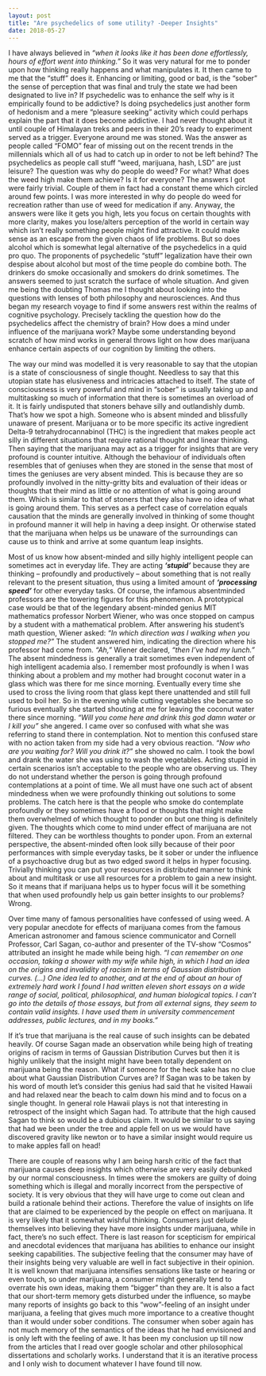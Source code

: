 ```yaml
---
layout: post
title: "Are psychedelics of some utility? -Deeper Insights"
date: 2018-05-27
---
```

I have always believed in *“when it looks like it has been done effortlessly, hours of effort went into thinking.”* So it was very natural for me to ponder upon how thinking really happens and what manipulates it. It then came to me that the “stuff” does it. Enhancing or limiting, good or bad, is the “sober” the sense of perception that was final and truly the state we had been designated to live in? If psychedelic was to enhance the self why is it empirically found to be addictive? Is doing psychedelics just another form of hedonism and a mere “pleasure seeking” activity which could perhaps explain the part that it does become addictive.  I had never thought about it until couple of Himalayan treks and peers in their 20’s ready to experiment served as a trigger. Everyone around me was stoned. Was the answer as people called “FOMO” fear of missing out on the recent trends in the millennials which all of us had to catch up in order to not be left behind? The psychedelics as people call stuff “weed, marijuana, hash, LSD” are just leisure? The question was why do people do weed? For what? What does the weed high make them achieve? Is it for everyone? The answers I got were fairly trivial. Couple of them in fact had a constant theme which circled around few points. I was more interested in why do people do weed for recreation rather than use of weed for medication if any. Anyway, the answers were like it gets you high, lets you focus on certain thoughts with more clarity, makes you lose/alters perception of the world in certain way which isn’t really something people might find attractive. It could make sense as an escape from the given chaos of life problems. But so does alcohol which is somewhat legal alternative of the psychedelics in a quid pro quo. The proponents of psychedelic “stuff” legalization have their own despise about alcohol but most of the time people do combine both. The drinkers do smoke occasionally and smokers do drink sometimes. The answers seemed to just scratch the surface of whole situation. And given me being the doubting Thomas me I thought about looking into the questions with lenses of both philosophy and neurosciences. And thus began my research voyage to find if some answers rest within the realms of cognitive psychology. Precisely tackling the question how do the psychedelics affect the chemistry of brain?  How does a mind under influence of the marijuana work? Maybe some understanding beyond scratch of how mind works in general throws light on how does marijuana enhance certain aspects of our cognition by limiting the others. 

The way our mind was modelled it is very reasonable to say that the utopian is a state of consciousness of single thought. Needless to say that this utopian state has elusiveness and intricacies attached to itself. The state of consciousness is very powerful and mind in “sober” is usually taking up and multitasking so much of information that there is sometimes an overload of it. It is fairly undisputed that stoners behave silly and outlandishly dumb. That’s how we spot a high. Someone who is absent minded and blissfully unaware of present. Marijuana or to be more specific its active ingredient Delta-9 tetrahydrocannabinol (THC) is the ingredient that makes people act silly in different situations that require rational thought and linear thinking. Then saying that the marijuana may act as a trigger for insights that are very profound is counter intuitive. Although the behaviour of individuals often resembles that of geniuses when they are stoned in the sense that most of times the geniuses are very absent minded. This is because they are so profoundly involved in the nitty-gritty bits and evaluation of their ideas or thoughts that their mind as little or no attention of what is going around them. Which is similar to that of stoners that they also have no idea of what is going around them. This serves as a perfect case of correlation equals causation that the minds are generally involved in thinking of some thought in profound manner it will help in having a deep insight. Or otherwise stated that the marijuana when helps us be unaware of the surroundings can cause us to think and arrive at some quantum leap insights. 

Most of us know how absent-minded and silly highly intelligent people can sometimes act in everyday life. They are acting ***‘stupid’*** because they are thinking – profoundly and productively – about something that is not really relevant to the present situation, thus using a limited amount of ***‘processing speed’*** for other everyday tasks. Of course, the infamous absentminded professors are the towering figures for this phenomenon. A prototypical case would be that of the legendary absent-minded genius MIT mathematics professor Norbert Wiener, who was once stopped on campus by a student with a mathematical problem. After answering his student’s math question, Wiener asked: *“In which direction was I walking when you stopped me?”* The student answered him, indicating the direction where his professor had come from. *“Ah,”* Wiener declared, *“then I’ve had my lunch.”* The absent mindedness is generally a trait sometimes even independent of high intelligent academia also. I remember most profoundly is when I was thinking about a problem and my mother had brought coconut water in a glass which was there for me since morning. Eventually every time she used to cross the living room that glass kept there unattended and still full used to boil her. So in the evening while cutting vegetables she became so furious eventually she started shouting at me for leaving the coconut water there since morning. *“Will you come here and drink this god damn water or I kill you”* she angered. I came over so confused with what she was referring to stand there in contemplation. Not to mention this confused stare with no action taken from my side had a very obvious reaction. *“Now who are you waiting for? Will you drink it?”* she showed no calm. I took the bowl and drank the water she was using to wash the vegetables. Acting stupid in certain scenarios isn’t acceptable to the people who are observing us. They do not understand whether the person is going through profound contemplations at a point of time. We all must have one such act of absent mindedness when we were profoundly thinking out solutions to some problems. The catch here is that the people who smoke do contemplate profoundly or they sometimes have a flood or thoughts that might make them overwhelmed of which thought to ponder on but one thing is definitely given. The thoughts which come to mind under effect of marijuana are not filtered. They can be worthless thoughts to ponder upon. From an external perspective, the absent-minded often look silly because of their poor performances with simple everyday tasks, be it sober or under the influence of a psychoactive drug but as two edged sword it helps in hyper focusing. Trivially thinking you can put your resources in distributed manner to think about and multitask or use all resources for a problem to gain a new insight. So it means that if marijuana helps us to hyper focus will it be something that when used profoundly help us gain better insights to our problems? Wrong.

Over time many of famous personalities have confessed of using weed. A very popular anecdote for effects of marijuana comes from the famous American astronomer and famous science communicator and Cornell Professor, Carl Sagan, co-author and presenter of the TV-show “Cosmos” attributed an insight he made while being high.
*“I can remember on one occasion, taking a shower with my wife while high, in which I had an idea on the origins and invalidity of racism in terms of Gaussian distribution curves. (…) One idea led to another, and at the end of about an hour of extremely hard work I found I had written eleven short essays on a wide range of social, political, philosophical, and human biological topics. I can’t go into the details of those essays, but from all external signs, they seem to contain valid insights. I have used them in university commencement addresses, public lectures, and in my books.”*

If it’s true that marijuana is the real cause of such insights can be debated heavily. Of course Sagan made an observation while being high of treating origins of racism in terms of Gaussian Distribution Curves but then it is highly unlikely that the insight might have been totally dependent on marijuana being the reason. What if someone for the heck sake has no clue about what Gaussian Distribution Curves are? If Sagan was to be taken by his word of mouth let’s consider this genius had said that he visited Hawaii and had relaxed near the beach to calm down his mind and to focus on a single thought. In general role Hawaii plays is not that interesting in retrospect of the insight which Sagan had. To attribute that the high caused Sagan to think so would be a dubious claim. It would be similar to us saying that had we been under the tree and apple fell on us we would have discovered gravity like newton or to have a similar insight would require us to make apples fall on head!

There are couple of reasons why I am being harsh critic of the fact that marijuana causes deep insights which otherwise are very easily debunked by our normal consciousness. In times were the smokers are guilty of doing something which is illegal and morally incorrect from the perspective of society. It is very obvious that they will have urge to come out clean and build a rationale behind their actions. Therefore the value of insights on life that are claimed to be experienced by the people on effect on marijuana. It is very likely that it somewhat wishful thinking. Consumers just delude themselves into believing they have more insights under marijuana, while in fact, there’s no such effect. There is last reason for scepticism for empirical and anecdotal evidences that marijuana has abilities to enhance our insight seeking capabilities. The subjective feeling that the consumer may have of their insights being very valuable are well in fact subjective in their opinion. It is well known that marijuana intensifies sensations like taste or hearing or even touch, so under marijuana, a consumer might generally tend to overrate his own ideas, making them “bigger” than they are. It is also a fact that our short-term memory gets disturbed under the influence, so maybe many reports of insights go back to this “wow”-feeling of an insight under marijuana, a feeling that gives much more importance to a creative thought than it would under sober conditions. The consumer when sober again has not much memory of the semantics of the ideas that he had envisioned and is only left with the feeling of awe.
It has been my conclusion up till now from the articles that I read over google scholar and other philosophical dissertations and scholarly works. I understand that it is an iterative process and I only wish to document whatever I have found till now.

